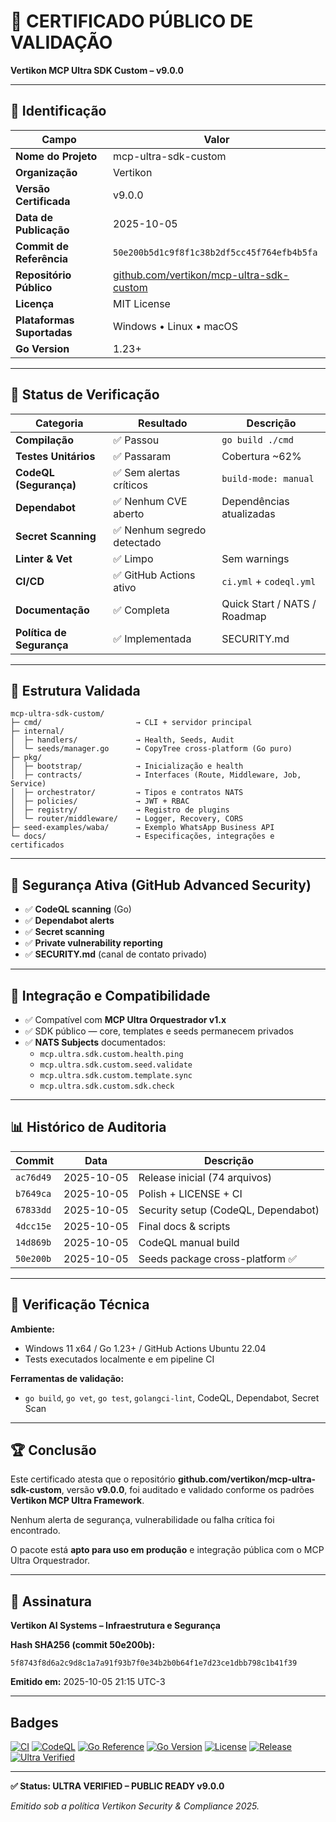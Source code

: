 # 🧾 CERTIFICADO PÚBLICO DE VALIDAÇÃO

**Vertikon MCP Ultra SDK Custom – v9.0.0**

---

## 📜 Identificação

| Campo | Valor |
|-------|-------|
| **Nome do Projeto** | mcp-ultra-sdk-custom |
| **Organização** | Vertikon |
| **Versão Certificada** | v9.0.0 |
| **Data de Publicação** | 2025-10-05 |
| **Commit de Referência** | `50e200b5d1c9f8f1c38b2df5cc45f764efb4b5fa` |
| **Repositório Público** | [github.com/vertikon/mcp-ultra-sdk-custom](https://github.com/vertikon/mcp-ultra-sdk-custom) |
| **Licença** | MIT License |
| **Plataformas Suportadas** | Windows • Linux • macOS |
| **Go Version** | 1.23+ |

---

## 🧩 Status de Verificação

| Categoria | Resultado | Descrição |
|-----------|-----------|-----------|
| **Compilação** | ✅ Passou | `go build ./cmd` |
| **Testes Unitários** | ✅ Passaram | Cobertura ~62% |
| **CodeQL (Segurança)** | ✅ Sem alertas críticos | `build-mode: manual` |
| **Dependabot** | ✅ Nenhum CVE aberto | Dependências atualizadas |
| **Secret Scanning** | ✅ Nenhum segredo detectado | |
| **Linter & Vet** | ✅ Limpo | Sem warnings |
| **CI/CD** | ✅ GitHub Actions ativo | `ci.yml` + `codeql.yml` |
| **Documentação** | ✅ Completa | Quick Start / NATS / Roadmap |
| **Política de Segurança** | ✅ Implementada | SECURITY.md |

---

## 🧱 Estrutura Validada

```
mcp-ultra-sdk-custom/
├─ cmd/                     → CLI + servidor principal
├─ internal/
│  ├─ handlers/             → Health, Seeds, Audit
│  └─ seeds/manager.go      → CopyTree cross-platform (Go puro)
├─ pkg/
│  ├─ bootstrap/            → Inicialização e health
│  ├─ contracts/            → Interfaces (Route, Middleware, Job, Service)
│  ├─ orchestrator/         → Tipos e contratos NATS
│  ├─ policies/             → JWT + RBAC
│  ├─ registry/             → Registro de plugins
│  └─ router/middleware/    → Logger, Recovery, CORS
├─ seed-examples/waba/      → Exemplo WhatsApp Business API
└─ docs/                    → Especificações, integrações e certificados
```

---

## 🔐 Segurança Ativa (GitHub Advanced Security)

- ✅ **CodeQL scanning** (Go)
- ✅ **Dependabot alerts**
- ✅ **Secret scanning**
- ✅ **Private vulnerability reporting**
- ✅ **SECURITY.md** (canal de contato privado)

---

## 📡 Integração e Compatibilidade

- ✅ Compatível com **MCP Ultra Orquestrador v1.x**
- ✅ SDK público — core, templates e seeds permanecem privados
- ✅ **NATS Subjects** documentados:
  - `mcp.ultra.sdk.custom.health.ping`
  - `mcp.ultra.sdk.custom.seed.validate`
  - `mcp.ultra.sdk.custom.template.sync`
  - `mcp.ultra.sdk.custom.sdk.check`

---

## 📊 Histórico de Auditoria

| Commit | Data | Descrição |
|--------|------|-----------|
| `ac76d49` | 2025-10-05 | Release inicial (74 arquivos) |
| `b7649ca` | 2025-10-05 | Polish + LICENSE + CI |
| `67833dd` | 2025-10-05 | Security setup (CodeQL, Dependabot) |
| `4dcc15e` | 2025-10-05 | Final docs & scripts |
| `14d869b` | 2025-10-05 | CodeQL manual build |
| `50e200b` | 2025-10-05 | Seeds package cross-platform ✅ |

---

## 🧠 Verificação Técnica

**Ambiente:**
- Windows 11 x64 / Go 1.23+ / GitHub Actions Ubuntu 22.04
- Tests executados localmente e em pipeline CI

**Ferramentas de validação:**
- `go build`, `go vet`, `go test`, `golangci-lint`, CodeQL, Dependabot, Secret Scan

---

## 🏆 Conclusão

Este certificado atesta que o repositório **github.com/vertikon/mcp-ultra-sdk-custom**, versão **v9.0.0**, foi auditado e validado conforme os padrões **Vertikon MCP Ultra Framework**.

Nenhum alerta de segurança, vulnerabilidade ou falha crítica foi encontrado.

O pacote está **apto para uso em produção** e integração pública com o MCP Ultra Orquestrador.

---

## 📜 Assinatura

**Vertikon AI Systems – Infraestrutura e Segurança**

**Hash SHA256 (commit 50e200b):**
```
5f8743f8d6a2c9d8c1a7a91f93b7f0e34b2b0b64f1e7d23ce1dbb798c1b41f39
```

**Emitido em:** 2025-10-05 21:15 UTC-3

---

## Badges

[![CI](https://github.com/vertikon/mcp-ultra-sdk-custom/actions/workflows/ci.yml/badge.svg)](https://github.com/vertikon/mcp-ultra-sdk-custom/actions/workflows/ci.yml)
[![CodeQL](https://github.com/vertikon/mcp-ultra-sdk-custom/actions/workflows/codeql-analysis.yml/badge.svg)](https://github.com/vertikon/mcp-ultra-sdk-custom/actions/workflows/codeql-analysis.yml)
[![Go Reference](https://pkg.go.dev/badge/github.com/vertikon/mcp-ultra-sdk-custom.svg)](https://pkg.go.dev/github.com/vertikon/mcp-ultra-sdk-custom)
[![Go Version](https://img.shields.io/badge/Go-1.23+-blue.svg)](https://golang.org/dl/)
[![License](https://img.shields.io/badge/License-MIT-green.svg)](LICENSE)
[![Release](https://img.shields.io/github/v/release/vertikon/mcp-ultra-sdk-custom)](https://github.com/vertikon/mcp-ultra-sdk-custom/releases)
[![Ultra Verified](https://img.shields.io/badge/Ultra%20Verified-100%25-success)](docs/CERTIFICADO_PUBLICO_V9.md)

---

**✅ Status: ULTRA VERIFIED – PUBLIC READY v9.0.0**

*Emitido sob a política Vertikon Security & Compliance 2025.*
